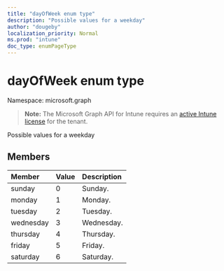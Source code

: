 ```yaml
---
title: "dayOfWeek enum type"
description: "Possible values for a weekday"
author: "dougeby"
localization_priority: Normal
ms.prod: "intune"
doc_type: enumPageType
---
```


# dayOfWeek enum type

Namespace: microsoft.graph

> **Note:** The Microsoft Graph API for Intune requires an [active Intune license](https://go.microsoft.com/fwlink/?linkid=839381) for the tenant.

Possible values for a weekday

## Members
|Member|Value|Description|
|:---|:---|:---|
|sunday|0|Sunday.|
|monday|1|Monday.|
|tuesday|2|Tuesday.|
|wednesday|3|Wednesday.|
|thursday|4|Thursday.|
|friday|5|Friday.|
|saturday|6|Saturday.|









